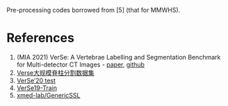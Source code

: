 Pre-processing codes borrowed from [5] (that for MMWHS).

# References

1. (MIA 2021) VerSe: A Vertebrae Labelling and Segmentation Benchmark for Multi-detector CT Images - [paper](https://www.sciencedirect.com/science/article/pii/S1361841521002127), [github](https://github.com/anjany/verse)
2. [Verse大规模脊柱分割数据集](https://aistudio.baidu.com/datasetdetail/86496)
3. [VerSe’20 test](https://aistudio.baidu.com/datasetdetail/125011)
4. [VerSe19-Train](https://aistudio.baidu.com/datasetdetail/129413)
5. [xmed-lab/GenericSSL](https://github.com/xmed-lab/GenericSSL)
